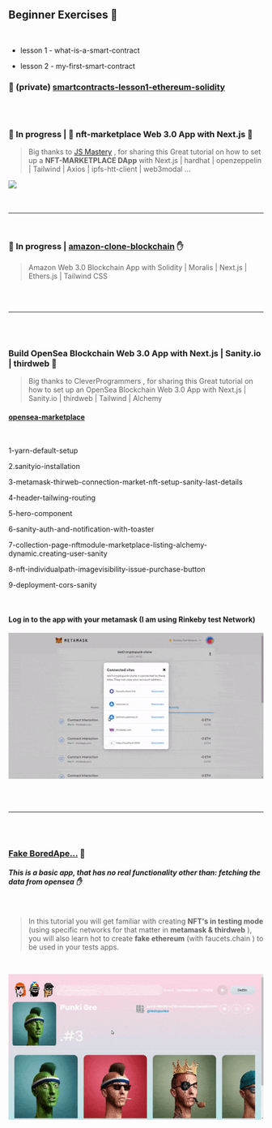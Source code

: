 ## Beginner Exercises 🍭

<br>

- lesson 1 - what-is-a-smart-contract

- lesson 2 - my-first-smart-contract

### 🚧 (private) [smartcontracts-lesson1-ethereum-solidity](https://github.com/nadiamariduena/smartcontracts-lesson1-ethereum-solidity)


<br>
<br>

### 🚧 In progress | 👾 nft-marketplace Web 3.0 App with Next.js 👾

> Big thanks to   [JS Mastery](https://www.jsmastery.pro/) , for sharing this Great tutorial on how to set up a **NFT-MARKETPLACE DApp** with Next.js | hardhat | openzeppelin | Tailwind | Axios | ipfs-htt-client | web3modal ...

 
 [<img src="./img/nft-marketplace.gif"/>]( )

<br>

---

 
<br>

### 🚧 In progress | [amazon-clone-blockchain](https://github.com/nadiamariduena/amazon-clone-blockchain) ✋

>Amazon Web 3.0 Blockchain App with Solidity | Moralis | Next.js | Ethers.js | Tailwind CSS

<br>
<br>

---

<br>
<br>

### Build OpenSea Blockchain Web 3.0 App with Next.js | Sanity.io | thirdweb 🍨

> Big thanks to CleverProgrammers , for sharing this Great tutorial on how to set up an OpenSea Blockchain Web 3.0 App with Next.js | Sanity.io | thirdweb | Tailwind | Alchemy

#### [opensea-marketplace](https://github.com/nadiamariduena/opensea-marketplace)

<br>

1-yarn-default-setup

2.sanityio-installation

3-metamask-thirweb-connection-market-nft-setup-sanity-last-details

4-header-tailwing-routing

5-hero-component

6-sanity-auth-and-notification-with-toaster

7-collection-page-nftmodule-marketplace-listing-alchemy-dynamic.creating-user-sanity

8-nft-individualpath-imagevisibility-issue-purchase-button

9-deployment-cors-sanity

<br>

#### Log in to the app with your metamask (I am using Rinkeby test Network)

[<img src="./img/preview-0.gif"/>](https://github.com/nadiamariduena/opensea-marketplace)

<br>
<br>

---

<br>
<br>

### [Fake BoredApe...](https://github.com/nadiamariduena/crypto-punk-clone-react-web3)  🌴

##### This is a basic app, that has no real functionality other than: fetching the data from opensea ✋

<br>

> In this tutorial you will get familiar with creating **NFT's in testing mode** (using specific networks for that matter in **metamask & thirdweb** ), you will also learn hot to create **fake ethereum** (with faucets.chain ) to be used in your tests apps.

<br>

[<img src="./img/preview-with-bug.gif"/>](https://github.com/nadiamariduena/crypto-punk-clone-react-web3)
